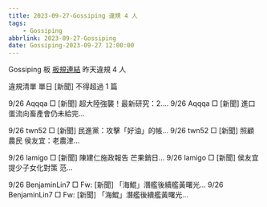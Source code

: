 ```yaml
---
title: 2023-09-27-Gossiping 違規 4 人
tags:
    - Gossiping
abbrlink: 2023-09-27-Gossiping
date: Gossiping-2023-09-27 12:00:00
---
```

Gossiping 板 [板規連結](https://www.ptt.cc/bbs/Gossiping/M.1637425085.A.07D.html)
昨天違規 4 人
<!-- more -->

違規清單
單日 [新聞] 不得超過 1 篇

9/26 Aqqqa □ [新聞] 超大陸強襲！最新研究：2.…
9/26 Aqqqa □ [新聞] 進口蛋流向畜產會仍未給完…

9/26 twn52 □ [新聞] 民進黨：攻擊「好油」的帳…
9/26 twn52 □ [新聞] 照顧農民 侯友宜：老農津…

9/26 lamigo □ [新聞] 陳建仁施政報告 芒果銷日…
9/26 lamigo □ [新聞] 侯友宜提少子女化對策 范…

9/26 BenjaminLin7 □ Fw: [新聞] 「海鯤」潛艦後續艦黃曙光…
9/26 BenjaminLin7 □ Fw: [新聞] 「海鯤」潛艦後續艦黃曙光…